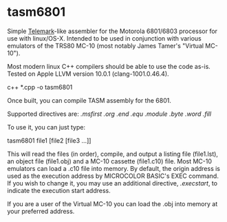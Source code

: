 # tasm6801
Simple [Telemark](http://www.s100computers.com/Software%20Folder/6502%20Monitor/The%20Telemark%20Assembler%20Manual.pdf)-like assembler for the Motorola 6801/6803 processor for use with linux/OS-X.  Intended to be used in conjunction with various emulators of the TRS80 MC-10 (most notably James Tamer's "Virtual MC-10").

Most modern linux C++ compilers should be able to use the code as-is.  Tested on Apple LLVM version 10.0.1 (clang-1001.0.46.4).

c++ *.cpp -o tasm6801

Once built, you can compile TASM assembly for the 6801.  

Supported directives are:
*.msfirst*
*.org*
*.end*
*.equ*
*.module*
*.byte*
*.word*
*.fill*

To use it, you can just type:

tasm6801 file1 [file2 [file3 ...]]

This will read the files (in order), compile, and output a listing file (file1.lst), an object file (file1.obj) and a MC-10 cassette (file1.c10) file.   Most MC-10 emulators can load a .c10 file into memory.  By default, the origin address is used as the execution address by MICROCOLOR BASIC's EXEC command.  If you wish to change it, you may use an additional directive, *.execstart*, to indicate the execution start address.
 
If you are a user of the Virtual MC-10 you can load the .obj into memory at your preferred address. 

